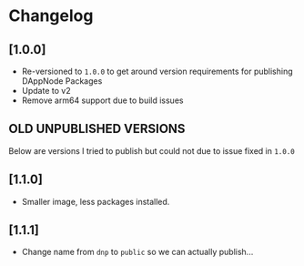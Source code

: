 # Changelog

## [1.0.0]

* Re-versioned to `1.0.0` to get around version requirements for publishing DAppNode Packages
* Update to v2
* Remove arm64 support due to build issues

## OLD UNPUBLISHED VERSIONS

Below are versions I tried to publish but could not due to issue fixed in `1.0.0`

## [1.1.0]

* Smaller image, less packages installed.

## [1.1.1]

* Change name from `dnp` to `public` so we can actually publish...
